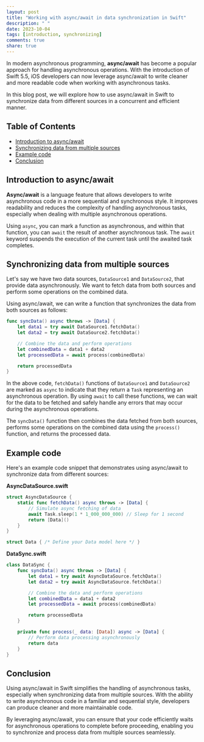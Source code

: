 ```yaml
---
layout: post
title: "Working with async/await in data synchronization in Swift"
description: " "
date: 2023-10-04
tags: [introduction, synchronizing]
comments: true
share: true
---
```


In modern asynchronous programming, **async/await** has become a popular approach for handling asynchronous operations. With the introduction of Swift 5.5, iOS developers can now leverage async/await to write cleaner and more readable code when working with asynchronous tasks.

In this blog post, we will explore how to use async/await in Swift to synchronize data from different sources in a concurrent and efficient manner.

## Table of Contents

- [Introduction to async/await](#introduction-to-async-await)
- [Synchronizing data from multiple sources](#synchronizing-data-from-multiple-sources)
- [Example code](#example-code)
- [Conclusion](#conclusion)

## Introduction to async/await

**Async/await** is a language feature that allows developers to write asynchronous code in a more sequential and synchronous style. It improves readability and reduces the complexity of handling asynchronous tasks, especially when dealing with multiple asynchronous operations.

Using `async`, you can mark a function as asynchronous, and within that function, you can `await` the result of another asynchronous task. The `await` keyword suspends the execution of the current task until the awaited task completes.

## Synchronizing data from multiple sources

Let's say we have two data sources, `DataSource1` and `DataSource2`, that provide data asynchronously. We want to fetch data from both sources and perform some operations on the combined data.

Using async/await, we can write a function that synchronizes the data from both sources as follows:

```swift
func syncData() async throws -> [Data] {
    let data1 = try await DataSource1.fetchData()
    let data2 = try await DataSource2.fetchData()

    // Combine the data and perform operations
    let combinedData = data1 + data2
    let processedData = await process(combinedData)

    return processedData
}
```

In the above code, `fetchData()` functions of `DataSource1` and `DataSource2` are marked as `async` to indicate that they return a `Task` representing an asynchronous operation. By using `await` to call these functions, we can wait for the data to be fetched and safely handle any errors that may occur during the asynchronous operations.

The `syncData()` function then combines the data fetched from both sources, performs some operations on the combined data using the `process()` function, and returns the processed data.

## Example code

Here's an example code snippet that demonstrates using async/await to synchronize data from different sources:

**AsyncDataSource.swift**

```swift
struct AsyncDataSource {
    static func fetchData() async throws -> [Data] {
        // Simulate async fetching of data
        await Task.sleep(1 * 1_000_000_000) // Sleep for 1 second
        return [Data]()
    }
}

struct Data { /* Define your Data model here */ }

```

**DataSync.swift**

```swift
class DataSync {
    func syncData() async throws -> [Data] {
        let data1 = try await AsyncDataSource.fetchData()
        let data2 = try await AsyncDataSource.fetchData()

        // Combine the data and perform operations
        let combinedData = data1 + data2
        let processedData = await process(combinedData)

        return processedData
    }

    private func process(_ data: [Data]) async -> [Data] {
        // Perform data processing asynchronously
        return data
    }
}
```

## Conclusion

Using async/await in Swift simplifies the handling of asynchronous tasks, especially when synchronizing data from multiple sources. With the ability to write asynchronous code in a familiar and sequential style, developers can produce cleaner and more maintainable code.

By leveraging async/await, you can ensure that your code efficiently waits for asynchronous operations to complete before proceeding, enabling you to synchronize and process data from multiple sources seamlessly.